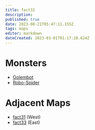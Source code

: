 ```yaml
---
title: fact32
description: 
published: true
date: 2023-08-21T05:47:11.155Z
tags: maps
editor: markdown
dateCreated: 2023-03-01T01:17:28.624Z
---
```


# Monsters
 * [Golembot](/monsters/golembot)
 * [Robo-Spider](/monsters/robo-spider)

# Adjacent Maps
 * [fact31](/maps/fact31) (West)
 * [fact33](/maps/fact33) (East)
